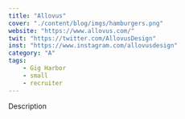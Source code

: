 ```yaml
---
title: "Allovus"
cover: "./content/blog/imgs/hamburgers.png"
website: "https://www.allovus.com/"
twit: "https://twitter.com/AllovusDesign"
inst: "https://www.instagram.com/allovusdesign"
category: "A"
tags:
    - Gig Harbor
    - small
    - recruiter
---
```


Description
